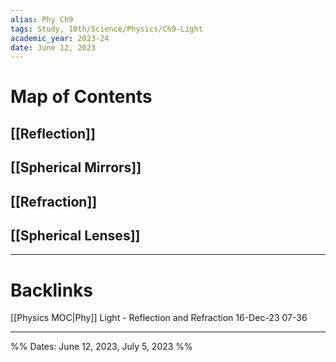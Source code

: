 ```yaml
---
alias: Phy Ch9
tags: Study, 10th/Science/Physics/Ch9-Light
academic_year: 2023-24
date: June 12, 2023
---
```

# Map of Contents
## [[Reflection]]
## [[Spherical Mirrors]]
## [[Refraction]]
## [[Spherical Lenses]]


---

# Backlinks
[[Physics MOC|Phy]]
Light - Reflection and Refraction 16-Dec-23 07-36

---
%%
Dates: June 12, 2023, July 5, 2023
%%